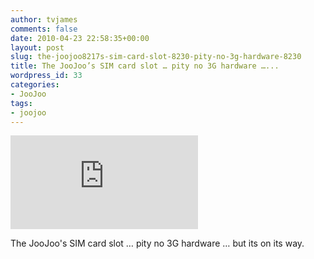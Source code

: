 ```yaml
---
author: tvjames
comments: false
date: 2010-04-23 22:58:35+00:00
layout: post
slug: the-joojoo8217s-sim-card-slot-8230-pity-no-3g-hardware-8230
title: The JooJoo’s SIM card slot … pity no 3G hardware …...
wordpress_id: 33
categories:
- JooJoo
tags:
- joojoo
---
```


![20100423004.jpg](http://www.thomasvjames.com/blog/includes/thumb.php?file=../uploads/20100423004.jpg&max_width=500&max_height=500&quality=100)  
  


The JooJoo's SIM card slot … pity no 3G hardware … but its on its way.
